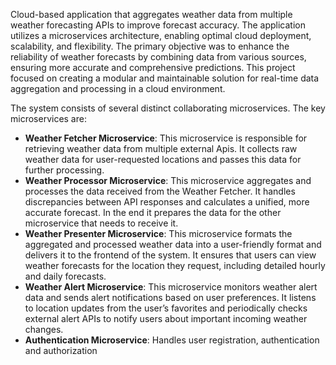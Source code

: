 Cloud-based application that aggregates weather data from multiple weather forecasting APIs to improve forecast accuracy. The application utilizes a microservices architecture, enabling optimal cloud deployment, scalability, and flexibility. The primary objective was to enhance the reliability of weather forecasts by combining data from various sources, ensuring more accurate and comprehensive predictions. This project focused on creating a modular and maintainable solution for real-time data aggregation and processing in a cloud environment.

The system consists of several distinct collaborating microservices. The key microservices are:
* **Weather Fetcher Microservice**: This microservice is responsible for retrieving weather data
from multiple external Apis. It collects raw weather data for user-requested locations and
passes this data for further processing.
*  **Weather Processor Microservice**: This microservice aggregates and processes the data received from the Weather Fetcher.
It handles discrepancies between API responses and calculates a unified, more accurate forecast. In
the end it prepares the data for the other microservice that needs to receive it.
*  **Weather Presenter Microservice**: This microservice formats the aggregated and processed
weather data into a user-friendly format and delivers it to the frontend of the system. It
ensures that users can view weather forecasts for the location they request, including
detailed hourly and daily forecasts.
* **Weather Alert Microservice**: This microservice monitors weather alert data and sends alert
notifications based on user preferences. It listens to location updates from the user’s
favorites and periodically checks external alert APIs to notify users about important
incoming weather changes.
* **Authentication Microservice**: Handles user registration, authentication and authorization
